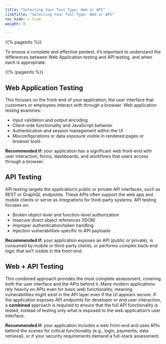 ```yaml
---
title: "Selecting Your Test Type: Web or API"
linkTitle: "Selecting Your Test Type: Web or API"
toc_hide: = true
weight: 0

---
```


{{% pageinfo %}}

To ensure a complete and effective pentest, it’s important to understand the differences between Web Application testing and API testing, and when each is appropriate.

{{% /pageinfo %}}

## Web Application Testing
This focuses on the front-end of your application; the user interface that customers or employees interact with through a browser. Web application testing examines:
- Input validation and output encoding
- Client-side functionality and JavaScript behavior
- Authentication and session management within the UI
- Misconfigurations or data exposure visible in rendered pages or browser tools

**Recommended if:** your application has a significant web front-end with user interaction, forms, dashboards, and workflows that users access through a browser.

## API Testing

API testing targets the application’s public or private API interfaces, such as REST or GraphQL endpoints. These APIs often support the web app and mobile clients or serve as integrations for third-party systems. API testing focuses on:
- Broken object-level and function-level authorization
- Insecure direct object references (IDOR)
- Improper authentication/token handling
- Injection vulnerabilities specific to API payloads

**Recommended if:** your application exposes an API (public or private), is consumed by mobile or third-party clients, or performs complex back-end logic that isn’t visible in the front-end.

## Web + API Testing

This combined approach provides the most complete assessment, covering both the user interface and the APIs behind it. Many modern applications rely heavily on APIs even for basic web functionality, meaning vulnerabilities might exist in the API layer even if the UI appears secure. If the application exposes API endpoints for developer or end user interaction, a **combined** approach is required to ensure that the full API functionality is tested, instead of testing only what is exposed to the web application’s user interface.

**Recommended if:** your application includes a web front-end and uses APIs behind the scenes for critical functionality (e.g., login, payments, data retrieval), or if your security requirements demand a full-stack assessment.
